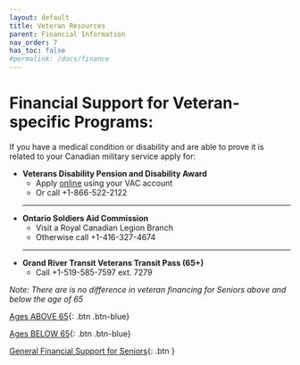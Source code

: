 ```yaml
---
layout: default
title: Veteran Resources
parent: Financial Information
nav_order: 7
has_toc: false
#permalink: /docs/finance
---
```


#  Financial Support for Veteran-specific Programs:

If you have a medical condition or disability and are able to prove it is related to your Canadian military service apply for:
- **Veterans Disability Pension and Disability Award**
  * Apply [online](link) using your VAC account
  * Or call +1-866-522-2122
  ___
- **Ontario Soldiers Aid Commission**
  * Visit a Royal Canadian Legion Branch
  * Otherwise call +1-416-327-4674
  ___
- **Grand River Transit Veterans Transit Pass (65+)**
  * Call +1-519-585-7597 ext. 7279

*Note:* _There are is no difference in veteran financing for Seniors above and below the age of 65_

[Ages ABOVE 65](./Above65.md){: .btn .btn-blue}

[Ages BELOW 65](./Below65.md){: .btn .btn-blue}

[General Financial Support for Seniors](./financialhelp.md){: .btn }
